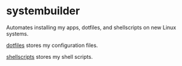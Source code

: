 # systembuilder
Automates installing my apps, dotfiles, and shellscripts on new Linux systems.

[dotfiles](https://github.com/DrewHans555/dotfiles/) stores my configuration files.

[shellscripts](https://github.com/DrewHans555/shellscripts/) stores my shell scripts.
